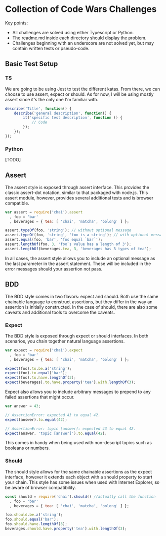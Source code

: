 # Collection of Code Wars Challenges

Key points:

- All challenges are solved using either Typescript or Python.
- The readme.md inside each directory should display the problem.
- Challenges beginning with an underscore are not solved yet, but may contain written tests or pseudo-code.

## Basic Test Setup

### TS

We are going to be using Jest to test the different katas.
From there, we can choose to use assert, expect or should.
As for now, I will be using mostly assert since it's the only one I'm familiar with.

```javascript
describe('Title', function() {
    describe('general description', function() {
        it('specific test description', function () {
            // Code
        });
    });
});
```

### Python

[TODO]

## Assert

The assert style is exposed through assert interface. This provides the classic assert-dot notation, similar to that packaged with node.js. This assert module, however, provides several additional tests and is browser compatible.

```javascript
var assert = require('chai').assert
  , foo = 'bar'
  , beverages = { tea: [ 'chai', 'matcha', 'oolong' ] };

assert.typeOf(foo, 'string'); // without optional message
assert.typeOf(foo, 'string', 'foo is a string'); // with optional message
assert.equal(foo, 'bar', 'foo equal `bar`');
assert.lengthOf(foo, 3, 'foo`s value has a length of 3');
assert.lengthOf(beverages.tea, 3, 'beverages has 3 types of tea');
```

In all cases, the assert style allows you to include an optional message as the last parameter in the assert statement. These will be included in the error messages should your assertion not pass.

## BDD

The BDD style comes in two flavors: expect and should. Both use the same chainable language to construct assertions, but they differ in the way an assertion is initially constructed. In the case of should, there are also some caveats and additional tools to overcome the caveats.

### Expect

The BDD style is exposed through expect or should interfaces. In both scenarios, you chain together natural language assertions.

```javascript
var expect = require('chai').expect
  , foo = 'bar'
  , beverages = { tea: [ 'chai', 'matcha', 'oolong' ] };

expect(foo).to.be.a('string');
expect(foo).to.equal('bar');
expect(foo).to.have.lengthOf(3);
expect(beverages).to.have.property('tea').with.lengthOf(3);
```

Expect also allows you to include arbitrary messages to prepend to any failed assertions that might occur.

```javascript
var answer = 43;

// AssertionError: expected 43 to equal 42.
expect(answer).to.equal(42);

// AssertionError: topic [answer]: expected 43 to equal 42.
expect(answer, 'topic [answer]').to.equal(42);
```

This comes in handy when being used with non-descript topics such as booleans or numbers.

### Should

The should style allows for the same chainable assertions as the expect interface, however it extends each object with a should property to start your chain. This style has some issues when used with Internet Explorer, so be aware of browser compatibility.

```javascript
const should = require('chai').should() //actually call the function
  , foo = 'bar'
  , beverages = { tea: [ 'chai', 'matcha', 'oolong' ] };

foo.should.be.a('string');
foo.should.equal('bar');
foo.should.have.lengthOf(3);
beverages.should.have.property('tea').with.lengthOf(3);
```
